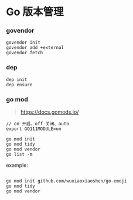 # Go 版本管理


### govendor

```
govendor init
govendor add +external
govendor fetch
```

### dep


```
dep init
dep ensure

```

### go mod

> https://docs.gomods.io/

```
// on 开启、off 关闭、auto
export GO111MODULE=on

go mod init
go mod tidy
go mod vendor
go list -m

```

example:
```

go mod init github.com/wuxiaoxiaoshen/go-emoji
go mod tidy
go mod vendor 

```
